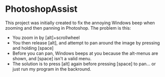 # PhotoshopAssist
This project was initially created to fix the annoying Windows beep when zooming and then panning in Photoshop.
The problem is this:
* You zoom in by [alt]+scrollwheel
* You then release [alt], and attempt to pan around the image by pressing and holding [space]
* Before you can pan, Windows beeps at you because the alt-menus are shown, and [space] isn't a valid menu.
* The solution is to press [alt] again before pressing [space] to pan... or just run my program in the backround.
